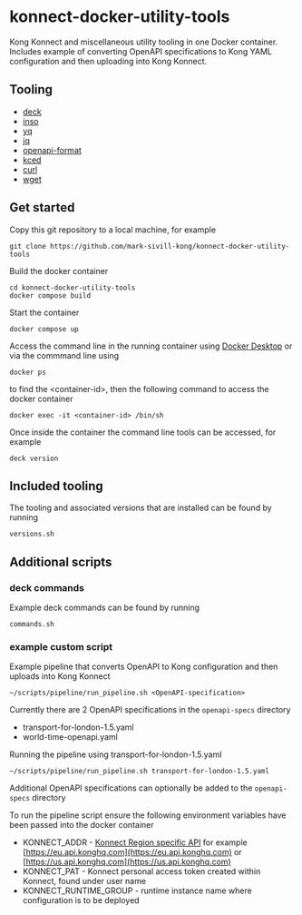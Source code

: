 # konnect-docker-utility-tools
Kong Konnect and miscellaneous utility tooling in one Docker container. Includes example of converting OpenAPI specifications to Kong YAML configuration and then uploading into Kong Konnect.

## Tooling

* [deck](https://docs.konghq.com/deck/latest/)
* [inso](https://docs.insomnia.rest/inso-cli/install)
* [yq](https://mikefarah.gitbook.io/yq/)
* [jq](https://stedolan.github.io/jq/)
* [openapi-format](https://github.com/thim81/openapi-format)
* [kced](https://github.com/Kong/go-apiops)
* [curl](https://curl.se/)
* [wget](https://www.gnu.org/software/wget/)

## Get started

Copy this git repository to a local machine, for example

 ```git clone https://github.com/mark-sivill-kong/konnect-docker-utility-tools```

Build the docker container

```
cd konnect-docker-utility-tools
docker compose build
```

Start the container

```docker compose up```

Access the command line in the running container using [Docker Desktop](https://www.docker.com/products/docker-desktop/) or via the commmand line using

```docker ps```

to find the \<container-id\>, then the following command to access the docker container

```docker exec -it <container-id> /bin/sh```

Once inside the container the command line tools can be accessed, for example

```deck version```

## Included tooling

The tooling and associated versions that are installed can be found by running

```versions.sh```

## Additional scripts

### deck commands

Example deck commands can be found by running

```commands.sh```

### example custom script

Example pipeline that converts OpenAPI to Kong configuration and then uploads into Kong Konnect

```~/scripts/pipeline/run_pipeline.sh <OpenAPI-specification>```

Currently there are 2 OpenAPI specifications in the ```openapi-specs``` directory

* transport-for-london-1.5.yaml
* world-time-openapi.yaml

Running the pipeline using transport-for-london-1.5.yaml

```~/scripts/pipeline/run_pipeline.sh transport-for-london-1.5.yaml```

Additional OpenAPI specifications can optionally be added to the ```openapi-specs``` directory

To run the pipeline script ensure the following environment variables have been passed into the docker container

* KONNECT_ADDR - [Konnect Region specific API](https://docs.konghq.com/konnect/api/) for example [https://eu.api.konghq.com](https://eu.api.konghq.com) or [https://us.api.konghq.com](https://us.api.konghq.com)
* KONNECT_PAT - Konnect personal access token created within Konnect, found under user name
* KONNECT_RUNTIME_GROUP - runtime instance name where configuration is to be deployed
